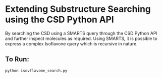 # Extending Substructure Searching using the CSD Python API 

By searching the CSD using a SMARTS query through the CSD Python API and further inspect molecules as required.
Using SMARTS, it is possible to express a complex Isoflavone query which is recursive in nature.


## To Run: 
```bash
python isovflavone_search.py
```

